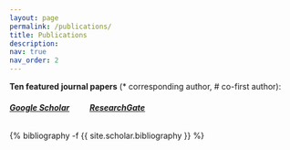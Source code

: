 ```yaml
---
layout: page
permalink: /publications/
title: Publications
description: 
nav: true
nav_order: 2
---
```

**Ten featured journal papers** (\* corresponding author, # co-first author):

###### [<u><b>Google Scholar</b></u>](https://scholar.google.com/citations?user=SlXpfWMAAAAJ)		&nbsp;&nbsp;&nbsp;&nbsp;&nbsp;&nbsp;&nbsp;			[<u><b>ResearchGate</b></u>](https://www.researchgate.net/profile/Zhiwei_Li22)

<!-- _pages/publications.md -->

<div class="publications">

{% bibliography -f {{ site.scholar.bibliography }} %}

</div>

